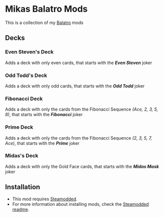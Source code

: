 # Mikas Balatro Mods
This is a collection of my [Balatro](https://store.steampowered.com/app/2379780/Balatro/) mods

## Decks

### Even Steven's Deck
Adds a deck with only even cards, that starts with the **_Even Steven_** joker

### Odd Todd's Deck
Adds a deck with only odd cards, that starts with the **_Odd Todd_** joker

### Fibonacci Deck
Adds a deck with only the cards from the Fibonacci Sequence _(Ace, 2, 3, 5, 8)_, that starts with the **_Fibonacci_** joker

### Prime Deck
Adds a deck with only the cards from the Fibonacci Sequence _(2, 3, 5, 7, Ace)_, that starts with the **_Prime_** joker

### Midas's Deck
Adds a deck with only the Gold Face cards, that starts with the **_Midas Mask_** joker

## Installation
- This mod requires [Steamodded](https://github.com/Steamopollys/Steamodded/).
- For more information about installing mods, check the [Steamodded readme](https://github.com/Steamopollys/Steamodded?tab=readme-ov-file#how-to-install-a-mod).
